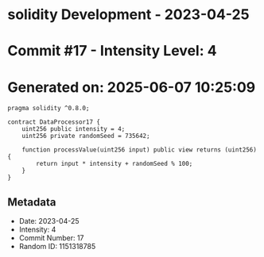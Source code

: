 ﻿# solidity Development - 2023-04-25
# Commit #17 - Intensity Level: 4
# Generated on: 2025-06-07 10:25:09
```solidity
pragma solidity ^0.8.0;

contract DataProcessor17 {
    uint256 public intensity = 4;
    uint256 private randomSeed = 735642;

    function processValue(uint256 input) public view returns (uint256) {
        return input * intensity + randomSeed % 100;
    }
}
```
## Metadata
- Date: 2023-04-25
- Intensity: 4
- Commit Number: 17
- Random ID: 1151318785
